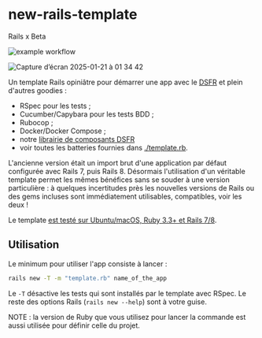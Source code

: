 #  new-rails-template

Rails x Beta

![example workflow](https://github.com/freesteph/new-rails-template/actions/workflows/ruby.yml/badge.svg)

![Capture d’écran 2025-01-21 à 01 34 42](https://github.com/user-attachments/assets/fd39fe1e-706b-4c09-b7cb-72e0266dc5eb)


Un template Rails opiniâtre pour démarrer une app avec le
[DSFR](https://www.systeme-de-design.gouv.fr/) et plein d'autres
goodies :

- RSpec pour les tests ;
- Cucumber/Capybara pour les tests BDD ;
- Rubocop ;
- Docker/Docker Compose ;
- notre [librairie de composants DSFR](https://github.com/betagouv/dsfr-view-components)
- voir toutes les batteries fournies dans [./template.rb](./template.rb).

L'ancienne version était un import brut d'une application par défaut
configurée avec Rails 7, puis Rails 8. Désormais l'utilisation d'un
véritable template permet les mêmes bénéfices sans se souder à une
version particulière : à quelques incertitudes près les nouvelles
versions de Rails ou des gems incluses sont immédiatement utilisables,
compatibles, voir les deux !

Le template [est testé sur Ubuntu/macOS, Ruby 3.3+ et Rails 7/8](https://github.com/freesteph/new-rails-template/actions/workflows/ruby.yml).

## Utilisation

Le minimum pour utiliser l'app consiste à lancer :

```sh
rails new -T -m "template.rb" name_of_the_app
```

Le `-T` désactive les tests qui sont installés par le template avec
RSpec. Le reste des options Rails (`rails new --help`) sont à votre
guise.

NOTE : la version de Ruby que vous utilisez pour lancer la commande
est aussi utilisée pour définir celle du projet.
